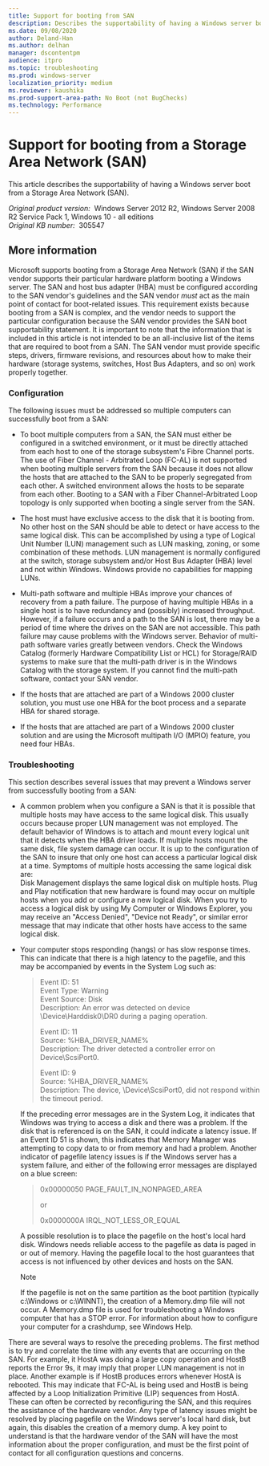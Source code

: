 ```yaml
---
title: Support for booting from SAN
description: Describes the supportability of having a Windows server boot from a Storage Area Network (SAN).
ms.date: 09/08/2020
author: Deland-Han
ms.author: delhan
manager: dscontentpm
audience: itpro
ms.topic: troubleshooting
ms.prod: windows-server
localization_priority: medium
ms.reviewer: kaushika
ms.prod-support-area-path: No Boot (not BugChecks)
ms.technology: Performance
---
```

# Support for booting from a Storage Area Network (SAN)

This article describes the supportability of having a Windows server boot from a Storage Area Network (SAN).

_Original product version:_ &nbsp;Windows Server 2012 R2, Windows Server 2008 R2 Service Pack 1,  Windows 10 - all editions  
_Original KB number:_ &nbsp;305547

## More information

Microsoft supports booting from a Storage Area Network (SAN) if the SAN vendor supports their particular hardware platform booting a Windows server. The SAN and host bus adapter (HBA) must be configured according to the SAN vendor's guidelines and the SAN vendor *must* act as the main point of contact for boot-related issues. This requirement exists because booting from a SAN is complex, and the vendor needs to support the particular configuration because the SAN vendor provides the SAN boot supportability statement. It is important to note that the information that is included in this article is not intended to be an all-inclusive list of the items that are required to boot from a SAN. The SAN vendor must provide specific steps, drivers, firmware revisions, and resources about how to make their hardware (storage systems, switches, Host Bus Adapters, and so on) work properly together.

### Configuration

The following issues must be addressed so multiple computers can successfully boot from a SAN:

- To boot multiple computers from a SAN, the SAN must either be configured in a switched environment, or it must be directly attached from each host to one of the storage subsystem's Fibre Channel ports. The use of Fiber Channel - Arbitrated Loop (FC-AL) is not supported when booting multiple servers from the SAN because it does not allow the hosts that are attached to the SAN to be properly segregated from each other. A switched environment allows the hosts to be separate from each other. Booting to a SAN with a Fiber Channel-Arbitrated Loop topology is only supported when booting a single server from the SAN.

- The host must have exclusive access to the disk that it is booting from. No other host on the SAN should be able to detect or have access to the same logical disk. This can be accomplished by using a type of Logical Unit Number (LUN) management such as LUN masking, zoning, or some combination of these methods. LUN management is normally configured at the switch, storage subsystem and/or Host Bus Adapter (HBA) level and not within Windows. Windows provide no capabilities for mapping LUNs.

- Multi-path software and multiple HBAs improve your chances of recovery from a path failure. The purpose of having multiple HBAs in a single host is to have redundancy and (possibly) increased throughput. However, if a failure occurs and a path to the SAN is lost, there may be a period of time where the drives on the SAN are not accessible. This path failure may cause problems with the Windows server. Behavior of multi-path software varies greatly between vendors. Check the Windows Catalog (formerly Hardware Compatibility List or HCL) for Storage/RAID systems to make sure that the multi-path driver is in the Windows Catalog with the storage system. If you cannot find the multi-path software, contact your SAN vendor.

- If the hosts that are attached are part of a Windows 2000 cluster solution, you must use one HBA for the boot process and a separate HBA for shared storage.
- If the hosts that are attached are part of a Windows 2000 cluster solution and are using the Microsoft multipath I/O (MPIO) feature, you need four HBAs.

### Troubleshooting

This section describes several issues that may prevent a Windows server from successfully booting from a SAN:  

- A common problem when you configure a SAN is that it is possible that multiple hosts may have access to the same logical disk. This usually occurs because proper LUN management was not employed. The default behavior of Windows is to attach and mount every logical unit that it detects when the HBA driver loads. If multiple hosts mount the same disk, file system damage can occur. It is up to the configuration of the SAN to insure that only one host can access a particular logical disk at a time. Symptoms of multiple hosts accessing the same logical disk are:  
Disk Management displays the same logical disk on multiple hosts. Plug and Play notification that new hardware is found may occur on multiple hosts when you add or configure a new logical disk. When you try to access a logical disk by using My Computer or Windows Explorer, you may receive an "Access Denied", "Device not Ready", or similar error message that may indicate that other hosts have access to the same logical disk.

- Your computer stops responding (hangs) or has slow response times. This can indicate that there is a high latency to the pagefile, and this may be accompanied by events in the System Log such as:  

    > Event ID: 51  
    Event Type: Warning  
    Event Source: Disk  
    Description: An error was detected on device \Device\Harddisk0\DR0 during a paging operation.
    >
    > Event ID: 11  
    Source: %HBA_DRIVER_NAME%  
    Description: The driver detected a controller error on Device\ScsiPort0.  
    >
    > Event ID: 9  
    Source: %HBA_DRIVER_NAME%  
    Description: The device, \Device\ScsiPort0, did not respond within the timeout period.  

    If the preceding error messages are in the System Log, it indicates that Windows was trying to access a disk and there was a problem. If the disk that is referenced is on the SAN, it could indicate a latency issue. If an Event ID 51 is shown, this indicates that Memory Manager was attempting to copy data to or from memory and had a problem. Another indicator of pagefile latency issues is if the Windows server has a system failure, and either of the following error messages are displayed on a blue screen:  
    > 0x00000050 PAGE_FAULT_IN_NONPAGED_AREA
    >
    > or
    >
    > 0x0000000A IRQL_NOT_LESS_OR_EQUAL  

    A possible resolution is to place the pagefile on the host's local hard disk. Windows needs reliable access to the pagefile as data is paged in or out of memory. Having the pagefile local to the host guarantees that access is not influenced by other devices and hosts on the SAN.

    > [!NOTE]
    > If the pagefile is not on the same partition as the boot partition (typically c:\Windows or c:\WINNT), the creation of a Memory.dmp file will not occur. A Memory.dmp file is used for troubleshooting a Windows computer that has a STOP error. For information about how to configure your computer for a crashdump, see Windows Help.  

There are several ways to resolve the preceding problems. The first method is to try and correlate the time with any events that are occurring on the SAN. For example, it HostA was doing a large copy operation and HostB reports the Error 9s, it may imply that proper LUN management is not in place. Another example is if HostB produces errors whenever HostA is rebooted. This may indicate that FC-AL is being used and HostB is being affected by a Loop Initialization Primitive (LIP) sequences from HostA. These can often be corrected by reconfiguring the SAN, and this requires the assistance of the hardware vendor. Any type of latency issues might be resolved by placing pagefile on the Windows server's local hard disk, but again, this disables the creation of a memory dump. A key point to understand is that the hardware vendor of the SAN will have the most information about the proper configuration, and must be the first point of contact for all configuration questions and concerns.
